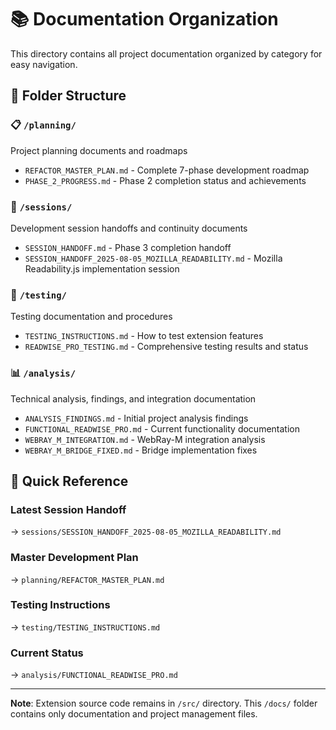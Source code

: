 # 📚 Documentation Organization

This directory contains all project documentation organized by category for easy navigation.

## 📁 Folder Structure

### 📋 `/planning/`
Project planning documents and roadmaps
- `REFACTOR_MASTER_PLAN.md` - Complete 7-phase development roadmap
- `PHASE_2_PROGRESS.md` - Phase 2 completion status and achievements

### 🔄 `/sessions/`
Development session handoffs and continuity documents
- `SESSION_HANDOFF.md` - Phase 3 completion handoff
- `SESSION_HANDOFF_2025-08-05_MOZILLA_READABILITY.md` - Mozilla Readability.js implementation session

### 🧪 `/testing/`
Testing documentation and procedures  
- `TESTING_INSTRUCTIONS.md` - How to test extension features
- `READWISE_PRO_TESTING.md` - Comprehensive testing results and status

### 📊 `/analysis/`
Technical analysis, findings, and integration documentation
- `ANALYSIS_FINDINGS.md` - Initial project analysis findings
- `FUNCTIONAL_READWISE_PRO.md` - Current functionality documentation
- `WEBRAY_M_INTEGRATION.md` - WebRay-M integration analysis
- `WEBRAY_M_BRIDGE_FIXED.md` - Bridge implementation fixes

## 🎯 Quick Reference

### **Latest Session Handoff**
→ `sessions/SESSION_HANDOFF_2025-08-05_MOZILLA_READABILITY.md`

### **Master Development Plan**  
→ `planning/REFACTOR_MASTER_PLAN.md`

### **Testing Instructions**
→ `testing/TESTING_INSTRUCTIONS.md`

### **Current Status**
→ `analysis/FUNCTIONAL_READWISE_PRO.md`

---

**Note**: Extension source code remains in `/src/` directory. This `/docs/` folder contains only documentation and project management files.